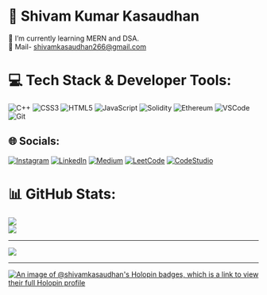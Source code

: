 # 💫 Shivam Kumar Kasaudhan
🔭 I’m currently learning MERN and DSA.<br>📧 Mail- shivamkasaudhan266@gmail.com


# 💻 Tech Stack & Developer Tools:
![C++](https://img.shields.io/badge/c++-%2300599C.svg?style=for-the-badge&logo=c%2B%2B&logoColor=white) ![CSS3](https://img.shields.io/badge/css3-%231572B6.svg?style=for-the-badge&logo=css3&logoColor=white) ![HTML5](https://img.shields.io/badge/html5-%23E34F26.svg?style=for-the-badge&logo=html5&logoColor=white) ![JavaScript](https://img.shields.io/badge/javascript-%23323330.svg?style=for-the-badge&logo=javascript&logoColor=%23F7DF1E) ![Solidity](https://img.shields.io/badge/Solidity-%23363636.svg?style=for-the-badge&logo=solidity&logoColor=white)  ![Ethereum](https://img.shields.io/badge/Ethereum-3C3C3D.svg?style=for-the-badge&logo=ethereum&logoColor=white) ![VSCode](https://img.shields.io/badge/VSCode-007ACC?style=for-the-badge&logo=visual-studio-code&logoColor=white) ![Git](https://img.shields.io/badge/Git-f05032?style=for-the-badge&logo=git&logoColor=white) 


## 🌐 Socials:
[![Instagram](https://img.shields.io/badge/Instagram-%23E4405F.svg?logo=Instagram&logoColor=white)](https://instagram.com/shivamkasaudhan_) [![LinkedIn](https://img.shields.io/badge/LinkedIn-%230077B5.svg?logo=linkedin&logoColor=white)](https://linkedin.com/in/shivamkasaudhan) [![Medium](https://img.shields.io/badge/Medium-12100E?logo=medium&logoColor=white)](https://medium.com/@shivamkasaudhan) [![LeetCode](https://img.shields.io/badge/LeetCode-02569B?logo=leetcode&logoColor=white)](https://leetcode.com/shivam_kasaudhan/) [![CodeStudio](https://img.shields.io/badge/CodeStudio-orange?background=black)](https://www.codingninjas.com/studio/profile/shivamkasaudhan)




# 📊 GitHub Stats:
![](https://github-readme-streak-stats.herokuapp.com/?user=shivamkasaudhan&theme=dark&hide_border=false)<br/>
![](https://github-readme-stats.vercel.app/api/top-langs/?username=shivamkasaudhan&theme=dark&hide_border=false&include_all_commits=true&count_private=true&layout=compact)

---
[![](https://visitcount.itsvg.in/api?id=shivamkasaudhan&icon=0&color=12)](https://visitcount.itsvg.in)

---
[![An image of @shivamkasaudhan's Holopin badges, which is a link to view their full Holopin profile](https://holopin.me/shivamkasaudhan)](https://holopin.io/@shivamkasaudhan)
